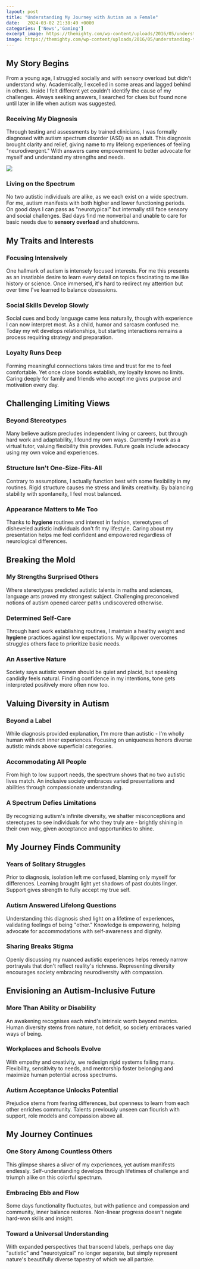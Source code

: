 ```yaml
---
layout: post
title: "Understanding My Journey with Autism as a Female"
date:   2024-03-02 21:38:49 +0000
categories: ['News','Gaming']
excerpt_image: https://themighty.com/wp-content/uploads/2016/05/understanding-the-spectrum5-1.jpg
image: https://themighty.com/wp-content/uploads/2016/05/understanding-the-spectrum5-1.jpg
---
```


## My Story Begins
From a young age, I struggled socially and with sensory overload but didn't understand why. Academically, I excelled in some areas and lagged behind in others. Inside I felt different yet couldn't identify the cause of my challenges. Always seeking answers, I searched for clues but found none until later in life when autism was suggested. 
### Receiving My Diagnosis
Through testing and assessments by trained clinicians, I was formally diagnosed with autism spectrum disorder (ASD) as an adult. This diagnosis brought clarity and relief, giving name to my lifelong experiences of feeling "neurodivergent." With answers came empowerment to better advocate for myself and understand my strengths and needs.

![](https://themighty.com/wp-content/uploads/2016/05/understanding-the-spectrum5-1.jpg)
### Living on the Spectrum
No two autistic individuals are alike, as we each exist on a wide spectrum. For me, autism manifests with both higher and lower functioning periods. On good days I can pass as "neurotypical" but internally still face sensory and social challenges. Bad days find me nonverbal and unable to care for basic needs due to **sensory overload** and shutdowns. 
## My Traits and Interests
### Focusing Intensively
One hallmark of autism is intensely focused interests. For me this presents as an insatiable desire to learn every detail on topics fascinating to me like history or science. Once immersed, it's hard to redirect my attention but over time I've learned to balance obsessions.
### Social Skills Develop Slowly  
Social cues and body language came less naturally, though with experience I can now interpret most. As a child, humor and sarcasm confused me. Today my wit develops relationships, but starting interactions remains a process requiring strategy and preparation. 
### Loyalty Runs Deep
Forming meaningful connections takes time and trust for me to feel comfortable. Yet once close bonds establish, my loyalty knows no limits. Caring deeply for family and friends who accept me gives purpose and motivation every day.
## Challenging Limiting Views
### Beyond Stereotypes   
Many believe autism precludes independent living or careers, but through hard work and adaptability, I found my own ways. Currently I work as a virtual tutor, valuing flexibility this provides. Future goals include advocacy using my own voice and experiences.
### Structure Isn't One-Size-Fits-All
Contrary to assumptions, I actually function best with some flexibility in my routines. Rigid structure causes me stress and limits creativity. By balancing stability with spontaneity, I feel most balanced. 
### Appearance Matters to Me Too
Thanks to **hygiene** routines and interest in fashion, stereotypes of disheveled autistic individuals don't fit my lifestyle. Caring about my presentation helps me feel confident and empowered regardless of neurological differences.
## Breaking the Mold
### My Strengths Surprised Others
Where stereotypes predicted autistic talents in maths and sciences, language arts proved my strongest subject. Challenging preconceived notions of autism opened career paths undiscovered otherwise. 
### Determined Self-Care 
Through hard work establishing routines, I maintain a healthy weight and **hygiene** practices against low expectations. My willpower overcomes struggles others face to prioritize basic needs.
### An Assertive Nature
Society says autistic women should be quiet and placid, but speaking candidly feels natural. Finding confidence in my intentions, tone gets interpreted positively more often now too.
## Valuing Diversity in Autism
### Beyond a Label 
While diagnosis provided explanation, I'm more than autistic - I'm wholly human with rich inner experiences. Focusing on uniqueness honors diverse autistic minds above superficial categories.
### Accommodating All People
From high to low support needs, the spectrum shows that no two autistic lives match. An inclusive society embraces varied presentations and abilities through compassionate understanding. 
### A Spectrum Defies Limitations  
By recognizing autism's infinite diversity, we shatter misconceptions and stereotypes to see individuals for who they truly are - brightly shining in their own way, given acceptance and opportunities to shine.
## My Journey Finds Community  
### Years of Solitary Struggles
Prior to diagnosis, isolation left me confused, blaming only myself for differences. Learning brought light yet shadows of past doubts linger. Support gives strength to fully accept my true self.
### Autism Answered Lifelong Questions
Understanding this diagnosis shed light on a lifetime of experiences, validating feelings of being "other." Knowledge is empowering, helping advocate for accommodations with self-awareness and dignity. 
### Sharing Breaks Stigma
Openly discussing my nuanced autistic experiences helps remedy narrow portrayals that don't reflect reality's richness. Representing diversity encourages society embracing neurodiversity with compassion.
## Envisioning an Autism-Inclusive Future
### More Than Ability or Disability
An awakening recognises each mind's intrinsic worth beyond metrics. Human diversity stems from nature, not deficit, so society embraces varied ways of being.  
### Workplaces and Schools Evolve  
With empathy and creativity, we redesign rigid systems failing many. Flexibility, sensitivity to needs, and mentorship foster belonging and maximize human potential across spectrums.
### Autism Acceptance Unlocks Potential   
Prejudice stems from fearing differences, but openness to learn from each other enriches community. Talents previously unseen can flourish with support, role models and compassion above all.
## My Journey Continues
### One Story Among Countless Others
This glimpse shares a sliver of my experiences, yet autism manifests endlessly. Self-understanding develops through lifetimes of challenge and triumph alike on this colorful spectrum.  
### Embracing Ebb and Flow
Some days functionality fluctuates, but with patience and compassion and community, inner balance restores. Non-linear progress doesn't negate hard-won skills and insight.
### Toward a Universal Understanding  
With expanded perspectives that transcend labels, perhaps one day "autistic" and "neurotypical" no longer separate, but simply represent nature's beautifully diverse tapestry of which we all partake.
# 